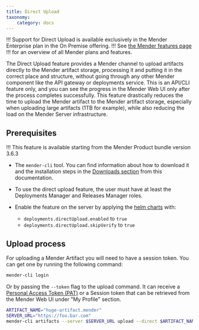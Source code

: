 ```yaml
---
title: Direct Upload
taxonomy:
    category: docs
---
```


!!! Support for Direct Upload is available exclusively in the Mender Enterprise plan in the On Premise offering.
!!! See [the Mender features page](https://mender.io/product/features?target=_blank)
!!! for an overview of all Mender plans and features.

The Direct Upload feature provides a Mender channel to upload artifacts directly to the Mender artifact storage, processing it and putting it in the correct place and structure, without going through any other Mender component like the API gateway or deployments service.
This is an API/CLI feature only, and you can see the progress in the Mender Web UI only after the process completes successfully.
This feature drastically reduces the time to upload the Mender artifact to the Mender artifact storage, especially when uploading large artifacts (1TB for example), while also reducing the load on the Mender Server infrastructure.

## Prerequisites

<!--AUTOVERSION: "version %"/ignore-->
!!! This feature is available starting from the Mender Product bundle version 3.6.3

* The `mender-cli` tool. You can find information about how to download it and the installation steps in the [Downloads section](../../10.Downloads/docs.md#mender-cli) from this documentation.

* To use the direct upload feature, the user must have at least the Deployments Manager and Releases Manager roles.

* Enable the feature on the server by applying the [helm charts](https://github.com/mendersoftware/mender-helm#complete-list-of-parameters) with:
    * `deployments.directUpload.enabled` to `true`
    * `deployments.directUpload.skipVerify` to `true`


## Upload process

For uploading a Mender Artifact you will need to have a session token. You can get one by running the following command:

```bash
mender-cli login
```

Or by passing the `--token` flag to the upload command. It can receive a [Personal Access Token (PAT)](../../08.Server-integration/01.Using-the-apis/docs.md#personal-access-tokens) or a Session token that can be retrieved from the Mender Web UI under "My Profile" section.

```bash
ARTIFACT_NAME="huge-artifact.mender"
SERVER_URL="https://foo.bar.com"
mender-cli artifacts --server $SERVER_URL upload --direct $ARTIFACT_NAME
```
